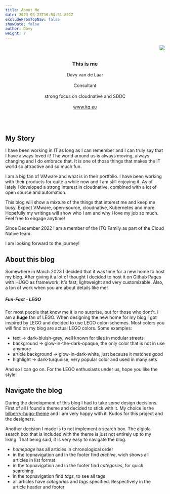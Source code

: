 ```yaml
---
title: About Me
date: 2023-03-23T16:54:51.821Z
excludeFromTopNav: false
showDate: false
author: Davy
weight: 7
---
```


<body>
<img src="/Avatar_Davy25.png" style="float:right;"/>
<h3 style="text-align: center;"><br><br>This is me</h3><p style="text-align: center;">Davy van de Laar<br><br>Consultant<br><br>strong focus on cloudnative and SDDC<br><br><a href="www.itq.eu">www.itq.eu</a></p>
</body>


<br><br>

## My Story
I have been working in IT as long as I can remember and I can truly say that I have always loved it! The world around us is always moving, always changing and I do embrace that. It is one of those things that makes the IT world so attractive and so much fun.

I am a big fan of VMware and what is in their portfolio. I have been working with their products for quite a while now and I am still enjoying it. As of lately I developed a strong interest in cloudnative, combined with a lot of open source and automation. 

This blog will show a mixture of the things that interest me and keep me busy. Expect VMware, open-source, cloudnative, Kubernetes and more. Hopefully my writings will show who I am and why I love my job so much. Feel free to engage anytime!

Since December 2022 I am a member of the ITQ Family as part of the Cloud Native team. 

I am looking forward to the journey!

## About this blog
Somewhere in March 2023 I decided that it was time for a new home to host my blog. After giving it a lot of thought I decided to host it on Github Pages with HUGO as framework. It's fast, lightweight and very customizable. Also, a ton of work when you are about details like me! 

##### Fun-Fact - LEGO
For most people that know me it is no surprise, but for those who dont't. I am a **huge** fan of LEGO. When designing the new home for my blog I got inspired by LEGO and  decided to use LEGO color-schemes. Most colors you will find on my blog are actual LEGO colors. Some examples:
* text &rarr; dark-bluish-grey, well known for tiles in modular streets
* background &rarr; glow-in-the-dark-opaque, the only color that is not in use anymore
* article background &rarr; glow-in-dark-white, just because it matches good
* highlight &rarr; dark-turquoise, very popular color and used in many sets

And so I can go on. For the LEGO enthusiasts under us, hope you like the style!

## Navigate the blog
During the development of this blog I had to take some design decisions. First of all I found a theme and decided to stick with it. My choice is the [bilberry-hugo-theme](https://github.com/Lednerb/bilberry-hugo-theme) and I am very happy with it. Kudos for this project and the designers. 

Another decision I made is to not implement a search box. The algiola search box that is included with the theme is just not entirely up to my liking. That being said, it is very easy to navigate the blog. 
* *homepage* has all articles in chronological order
* in the topnavigation and in the footer find *archive*, wich shows all articles in list format
* in the topnavigation and in the footer find *categories*,  for quick searching
* in the topnavigation find *tags*,  to see all tags
* all articles have *categories* and *tags* specified. Respectively in the article header and footer

